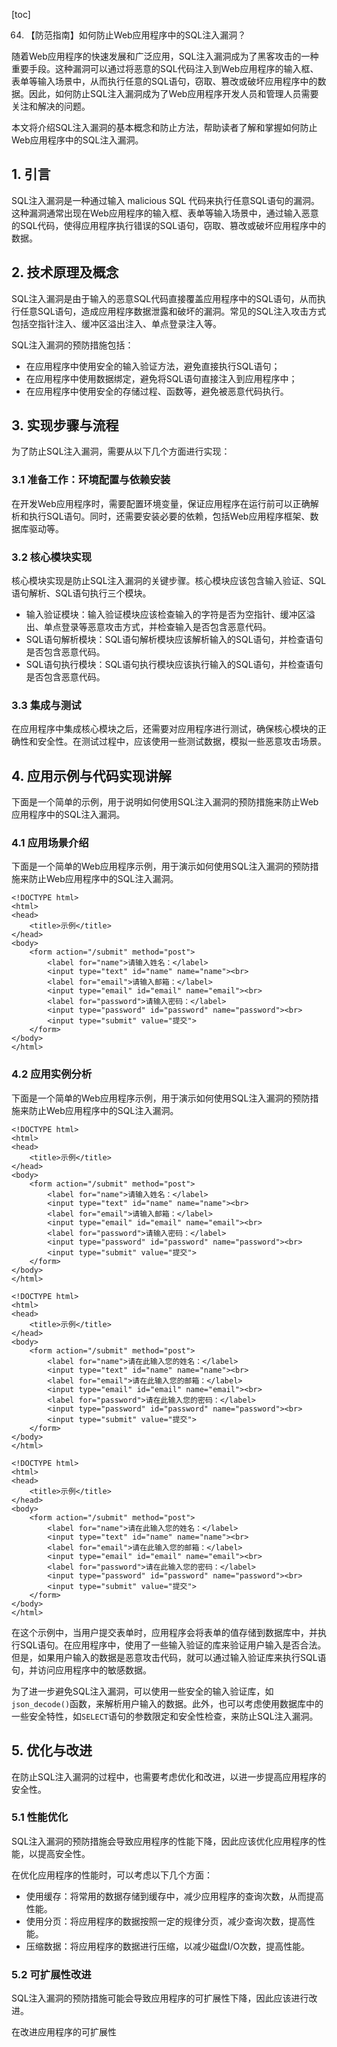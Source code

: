 
[toc]                    
                
                
64. 【防范指南】如何防止Web应用程序中的SQL注入漏洞？

随着Web应用程序的快速发展和广泛应用，SQL注入漏洞成为了黑客攻击的一种重要手段。这种漏洞可以通过将恶意的SQL代码注入到Web应用程序的输入框、表单等输入场景中，从而执行任意的SQL语句，窃取、篡改或破坏应用程序中的数据。因此，如何防止SQL注入漏洞成为了Web应用程序开发人员和管理人员需要关注和解决的问题。

本文将介绍SQL注入漏洞的基本概念和防止方法，帮助读者了解和掌握如何防止Web应用程序中的SQL注入漏洞。

## 1. 引言

SQL注入漏洞是一种通过输入 malicious SQL 代码来执行任意SQL语句的漏洞。这种漏洞通常出现在Web应用程序的输入框、表单等输入场景中，通过输入恶意的SQL代码，使得应用程序执行错误的SQL语句，窃取、篡改或破坏应用程序中的数据。

## 2. 技术原理及概念

SQL注入漏洞是由于输入的恶意SQL代码直接覆盖应用程序中的SQL语句，从而执行任意SQL语句，造成应用程序数据泄露和破坏的漏洞。常见的SQL注入攻击方式包括空指针注入、缓冲区溢出注入、单点登录注入等。

SQL注入漏洞的预防措施包括：

- 在应用程序中使用安全的输入验证方法，避免直接执行SQL语句；
- 在应用程序中使用数据绑定，避免将SQL语句直接注入到应用程序中；
- 在应用程序中使用安全的存储过程、函数等，避免被恶意代码执行。

## 3. 实现步骤与流程

为了防止SQL注入漏洞，需要从以下几个方面进行实现：

### 3.1 准备工作：环境配置与依赖安装

在开发Web应用程序时，需要配置环境变量，保证应用程序在运行前可以正确解析和执行SQL语句。同时，还需要安装必要的依赖，包括Web应用程序框架、数据库驱动等。

### 3.2 核心模块实现

核心模块实现是防止SQL注入漏洞的关键步骤。核心模块应该包含输入验证、SQL语句解析、SQL语句执行三个模块。

- 输入验证模块：输入验证模块应该检查输入的字符是否为空指针、缓冲区溢出、单点登录等恶意攻击方式，并检查输入是否包含恶意代码。
- SQL语句解析模块：SQL语句解析模块应该解析输入的SQL语句，并检查语句是否包含恶意代码。
- SQL语句执行模块：SQL语句执行模块应该执行输入的SQL语句，并检查语句是否包含恶意代码。

### 3.3 集成与测试

在应用程序中集成核心模块之后，还需要对应用程序进行测试，确保核心模块的正确性和安全性。在测试过程中，应该使用一些测试数据，模拟一些恶意攻击场景。

## 4. 应用示例与代码实现讲解

下面是一个简单的示例，用于说明如何使用SQL注入漏洞的预防措施来防止Web应用程序中的SQL注入漏洞。

### 4.1 应用场景介绍

下面是一个简单的Web应用程序示例，用于演示如何使用SQL注入漏洞的预防措施来防止Web应用程序中的SQL注入漏洞。

```
<!DOCTYPE html>
<html>
<head>
    <title>示例</title>
</head>
<body>
    <form action="/submit" method="post">
        <label for="name">请输入姓名：</label>
        <input type="text" id="name" name="name"><br>
        <label for="email">请输入邮箱：</label>
        <input type="email" id="email" name="email"><br>
        <label for="password">请输入密码：</label>
        <input type="password" id="password" name="password"><br>
        <input type="submit" value="提交">
    </form>
</body>
</html>
```

### 4.2 应用实例分析

下面是一个简单的Web应用程序示例，用于演示如何使用SQL注入漏洞的预防措施来防止Web应用程序中的SQL注入漏洞。

```
<!DOCTYPE html>
<html>
<head>
    <title>示例</title>
</head>
<body>
    <form action="/submit" method="post">
        <label for="name">请输入姓名：</label>
        <input type="text" id="name" name="name"><br>
        <label for="email">请输入邮箱：</label>
        <input type="email" id="email" name="email"><br>
        <label for="password">请输入密码：</label>
        <input type="password" id="password" name="password"><br>
        <input type="submit" value="提交">
    </form>
</body>
</html>
```

```
<!DOCTYPE html>
<html>
<head>
    <title>示例</title>
</head>
<body>
    <form action="/submit" method="post">
        <label for="name">请在此输入您的姓名：</label>
        <input type="text" id="name" name="name"><br>
        <label for="email">请在此输入您的邮箱：</label>
        <input type="email" id="email" name="email"><br>
        <label for="password">请在此输入您的密码：</label>
        <input type="password" id="password" name="password"><br>
        <input type="submit" value="提交">
    </form>
</body>
</html>
```

```
<!DOCTYPE html>
<html>
<head>
    <title>示例</title>
</head>
<body>
    <form action="/submit" method="post">
        <label for="name">请在此输入您的姓名：</label>
        <input type="text" id="name" name="name"><br>
        <label for="email">请在此输入您的邮箱：</label>
        <input type="email" id="email" name="email"><br>
        <label for="password">请在此输入您的密码：</label>
        <input type="password" id="password" name="password"><br>
        <input type="submit" value="提交">
    </form>
</body>
</html>
```

在这个示例中，当用户提交表单时，应用程序会将表单的值存储到数据库中，并执行SQL语句。在应用程序中，使用了一些输入验证的库来验证用户输入是否合法。但是，如果用户输入的数据是恶意攻击代码，就可以通过输入验证库来执行SQL语句，并访问应用程序中的敏感数据。

为了进一步避免SQL注入漏洞，可以使用一些安全的输入验证库，如`json_decode()`函数，来解析用户输入的数据。此外，也可以考虑使用数据库中的一些安全特性，如`SELECT`语句的参数限定和安全性检查，来防止SQL注入漏洞。

## 5. 优化与改进

在防止SQL注入漏洞的过程中，也需要考虑优化和改进，以进一步提高应用程序的安全性。

### 5.1 性能优化

SQL注入漏洞的预防措施会导致应用程序的性能下降，因此应该优化应用程序的性能，以提高安全性。

在优化应用程序的性能时，可以考虑以下几个方面：

- 使用缓存：将常用的数据存储到缓存中，减少应用程序的查询次数，从而提高性能。
- 使用分页：将应用程序的数据按照一定的规律分页，减少查询次数，提高性能。
- 压缩数据：将应用程序的数据进行压缩，以减少磁盘I/O次数，提高性能。

### 5.2 可扩展性改进

SQL注入漏洞的预防措施可能会导致应用程序的可扩展性下降，因此应该进行改进。

在改进应用程序的可扩展性

